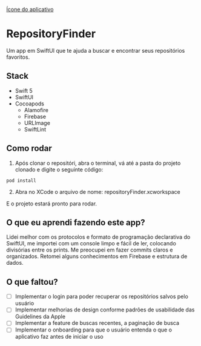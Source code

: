 [Ícone do aplicativo](Design/ícones.png)
# RepositoryFinder

Um app em SwiftUI que te ajuda a buscar e encontrar seus repositórios favoritos.

## Stack
 - Swift 5
 - SwiftUI
 - Cocoapods
   - Alamofire
   - Firebase
   - URLImage
   - SwiftLint
 

## Como rodar

1. Após clonar o repositóri, abra o terminal, vá até a pasta do projeto clonado e digite o seguinte código:

```
pod install
```

2. Abra no XCode o arquivo de nome: repositoryFinder.xcworkspace

E o projeto estará pronto para rodar.


## O que eu aprendi fazendo este app?

Lidei melhor com os protocolos e formato de programação declarativa do SwiftUI, me importei com um console limpo e fácil de ler, colocando divisórias entre os prints. Me preocupei em fazer commits claros e organizados. Retomei alguns conhecimentos em Firebase e estrutura de dados.

## O que faltou?

- [ ] Implementar o login para poder recuperar os repositórios salvos pelo usuário
- [ ] Implementar melhorias de design conforme padrões de usabilidade das Guidelines da Apple
- [ ] Implementar a feature de buscas recentes, a paginação de busca
- [ ] Implementar o onboarding para que o usuário entenda o que o aplicativo faz antes de iniciar o uso
